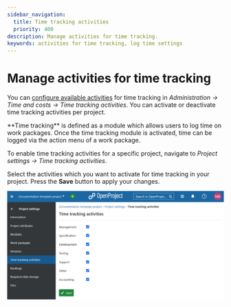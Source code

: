 ```yaml
---
sidebar_navigation:
  title: Time tracking activities
  priority: 400
description: Manage activities for time tracking.
keywords: activities for time tracking, log time settings
---
```

# Manage activities for time tracking

You can [configure available activities](../../../../system-admin-guide/time-and-costs/#create-and-manage-time-tracking-activities) for time tracking in *Administration -> Time and costs -> Time tracking activities*. You can activate or deactivate time tracking activities per project.

<div class="glossary">
**Time tracking** is defined as a module which allows users to log time on work packages. Once the time tracking module is activated, time can be logged via the action menu of a work package.
</div>

To enable time tracking activities for a specific project, navigate to *Project settings -> Time tracking activities*.

Select the activities which you want to activate for time tracking in your project. Press the **Save** button to apply your changes.

![Activate time tracking activities under project settings in OpenProject](openproject_user_guide_project_settings_time_tracking_activities.png) 